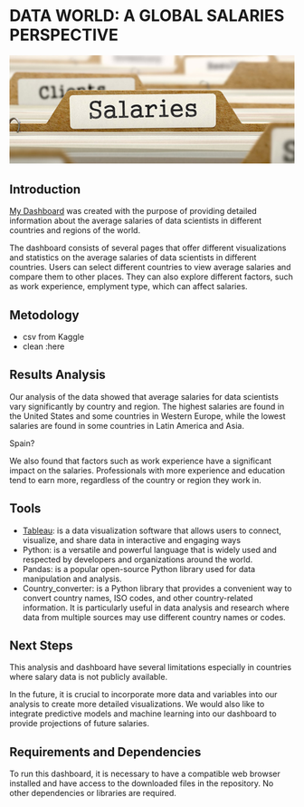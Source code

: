 # DATA WORLD: A GLOBAL SALARIES PERSPECTIVE

![imagen](https://github.com/luceromendozab/Dashboard__Project/blob/main/images/salary.jpeg)
 
## Introduction  

[My Dashboard](https://public.tableau.com/app/profile/lucero.mendoza8271/viz/salaries_16756398287530/DashboardWORLD?publish=yes) was created with the purpose of providing detailed information about the average salaries of data scientists in different countries and regions of the world. 

The dashboard consists of several pages that offer different visualizations and statistics on the average salaries of data scientists in different countries. Users can select different countries  to view average salaries and compare them to other places. They can also explore different factors, such as work experience, emplyment type,   which can affect salaries.

## Metodology 

- csv from Kaggle 
- clean :here 

## Results Analysis
Our analysis of the data showed that average salaries for data scientists vary significantly by country and region. The highest salaries are found in the United States and some countries in Western Europe, while the lowest salaries are found in some countries in Latin America and Asia.

Spain? 

We also found that factors such as work experience have a significant impact on the  salaries. Professionals with more experience and education tend to earn more, regardless of the country or region they work in.

## Tools

- [Tableau](https://www.tableau.com/es-es): is a data visualization software that allows users to connect, visualize, and share data in interactive and engaging ways
- Python: is a versatile and powerful language that is widely used and respected by developers and organizations around the world.
- Pandas: is a popular open-source Python library used for data manipulation and analysis. 
- Country_converter: is a Python library that provides a convenient way to convert country names, ISO codes, and other country-related information. It is particularly useful in data analysis and research where data from multiple sources may use different country names or codes.

## Next Steps
This analysis and dashboard have several limitations especially in countries where salary data is not publicly available. 

In the future, it is crucial to incorporate more data and variables into our analysis to create more detailed visualizations. We would also like to integrate predictive models and machine learning into our dashboard to provide projections of future salaries.

## Requirements and Dependencies

To run this dashboard, it is necessary to have a compatible web browser installed and have access to the downloaded files in the repository. No other dependencies or libraries are required.